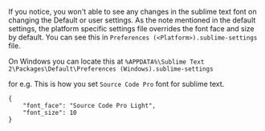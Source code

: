 If you notice, you won't able to see any changes in the sublime text font on changing the Default or user settings. As the note mentioned in the default settings, the platform specific settings file overrides the font face and size by default.
You can see this in `Preferences (<Platform>).sublime-settings` file.

On Windows you can locate this at 
`%APPDATA%\Sublime Text 2\Packages\Default\Preferences (Windows).sublime-settings`

for e.g. This is how you set `Source Code Pro` font for sublime text.
```
{
	"font_face": "Source Code Pro Light",
	"font_size": 10
}
```
